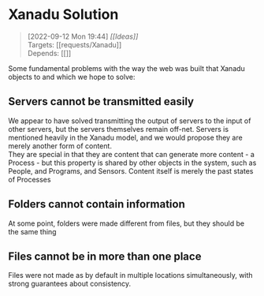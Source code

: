 
# Xanadu Solution

> [2022-09-12 Mon 19:44] _[[Ideas]]_ <br/>
> Targets: [[requests/Xanadu]] <br/>
> Depends: [[]]

Some fundamental problems with the way the web was built that Xanadu objects to and which we hope to solve:

## Servers cannot be transmitted easily

We appear to have solved transmitting the output of servers to the input of other servers, but the servers themselves remain off-net.
Servers is mentioned heavily in the Xanadu model, and we would propose they are merely another form of content.  
They are special in that they are content that can generate more content - a Process - but this property is shared by other objects in the system, such as People, and Programs, and Sensors.
Content itself is merely the past states of Processes

## Folders cannot contain information

At some point, folders were made different from files, but they should be the same thing

## Files cannot be in more than one place

Files were not made as by default in multiple locations simultaneously, with strong guarantees about consistency.
